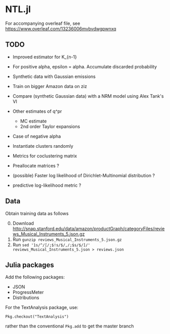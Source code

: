# NTL.jl

For accompanying overleaf file, see https://www.overleaf.com/13236006mvbvdwgpwnxq

## TODO

 - Improved estimator for K_{n-1}
 - For positive alpha, epsilon = alpha. Accumulate discarded probability
 - Synthetic data with Gaussian emissions
 - Train on bigger Amazon data on ziz
 - Compare (synthetic Gaussian data) with a NRM model using Alex Tank's VI
 - Other estimates of q^pr
   - MC estimate
   - 2nd order Taylor expansions
 - Case of negative alpha
 - Instantiate clusters randomly
 - Metrics for coclustering matrix

 - Preallocate matrices ?
 - (possible) Faster log likelihood of Dirichlet-Multinomial distribution ?
 - predictive log-likelihood metric ?

## Data

Obtain training data as follows

0. Download http://snap.stanford.edu/data/amazon/productGraph/categoryFiles/reviews_Musical_Instruments_5.json.gz
0. Run `gunzip reviews_Musical_Instruments_5.json.gz`
0. Run `sed '1s/^/[/;$!s/$/,/;$s/$/]/' reviews_Musical_Instruments_5.json > reviews.json`

## Julia packages

Add the following packages:
 - JSON
 - ProgressMeter
 - Distributions

For the TextAnalysis package, use:

    Pkg.checkout("TextAnalysis")

rather than the conventional `Pkg.add` to get the master branch
